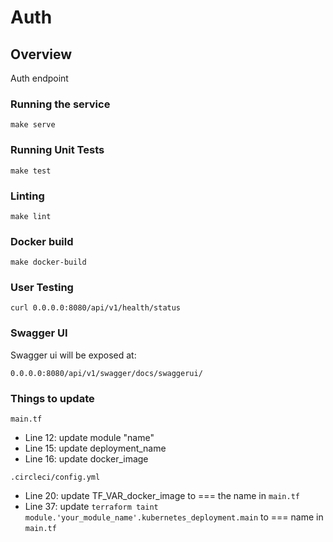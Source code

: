 # Auth

## Overview
Auth endpoint 

### Running the service
```shell
make serve
```

### Running Unit Tests
```shell
make test
```

### Linting
```shell
make lint
```

### Docker build
```shell
make docker-build
```

### User Testing
```shell
curl 0.0.0.0:8080/api/v1/health/status
```

### Swagger UI
Swagger ui will be exposed at:
```
0.0.0.0:8080/api/v1/swagger/docs/swaggerui/
```


### Things to update 

`main.tf`
- Line 12: update module "name"
- Line 15: update deployment_name
- Line 16: update docker_image

`.circleci/config.yml`
- Line 20: update TF_VAR_docker_image to === the name in `main.tf`
- Line 37: update  `terraform taint module.'your_module_name'.kubernetes_deployment.main` to === name in `main.tf`